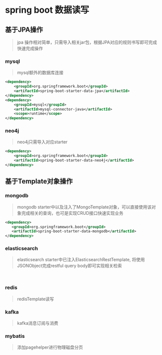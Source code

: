  # spring boot 数据读写
 ## 基于JPA操作
> jpa 操作相对简单，只需导入相关jar包，根据JPA对应的规则书写即可完成快速完成操作
 ### mysql
> mysql额外的数据库连接
```xml
<dependency>
    <groupId>org.springframework.boot</groupId>
    <artifactId>spring-boot-starter-data-jpa</artifactId>
</dependency>
<dependency>
    <groupId>mysql</groupId>
    <artifactId>mysql-connector-java</artifactId>
    <scope>runtime</scope>
</dependency>
```
 ### neo4j
 >neo4j只需导入对应starter
```xml
<dependency>
    <groupId>org.springframework.boot</groupId>
    <artifactId>spring-boot-starter-data-neo4j</artifactId>
</dependency>
```
 ## 基于Template对象操作
 ### mongodb
 > mongodb starter中以及注入了MongoTemplate对象，可以直接使用该对象完成相关的查询，也可是实现CRUD接口快速实现业务
 ```xml
<dependency>
    <groupId>org.springframework.boot</groupId>
    <artifactId>spring-boot-starter-data-mongodb</artifactId>
</dependency>
```
 ### elasticsearch
 > elasticsearch starter中已注入ElasticsearchRestTemplate, 将使用JSONObject完成restful query body即可实现相关检索
```xml
 
```
 
 ### redis
> redisTemplate读写
### kafka
> kafka消息订阅与消费
### mybatis 
> 添加pagehelper进行物理磁盘分页